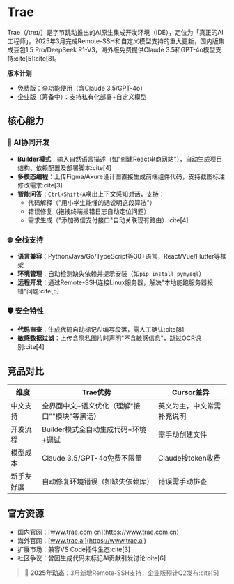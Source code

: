 # Trae

Trae（/treɪ/）是字节跳动推出的AI原生集成开发环境（IDE），定位为「真正的AI工程师」。2025年3月完成Remote-SSH和自定义模型支持的重大更新，国内版集成豆包1.5 Pro/DeepSeek R1-V3，海外版免费提供Claude 3.5和GPT-4o模型支持:cite[5]:cite[8]。

**版本计划**
- 免费版：全功能使用（含Claude 3.5/GPT-4o）
- 企业版（筹备中）：支持私有化部署+自定义模型

## 核心能力

### 🚀 AI协同开发
- **Builder模式**：输入自然语言描述（如"创建React电商网站"），自动生成项目结构、依赖配置及部署脚本:cite[4]
- **多模态编程**：上传Figma/Axure设计图直接生成前端组件代码，支持截图标注修改需求:cite[3]
- **智能问答**：`Ctrl+Shift+A`唤出上下文感知对话，支持：
  - 代码解释（"用小学生能懂的话说明这段算法"）
  - 错误修复（拖拽终端报错日志自动定位问题）
  - 需求生成（"添加微信支付接口"自动关联现有路由）:cite[4]

### 🌐 全栈支持
- **语言兼容**：Python/Java/Go/TypeScript等30+语言，React/Vue/Flutter等框架
- **环境管理**：自动检测缺失依赖并提示安装（如`pip install pymysql`）
- **远程开发**：通过Remote-SSH连接Linux服务器，解决"本地能跑服务器报错"问题:cite[5]

### 🛡️ 安全特性
- **代码审查**：生成代码自动标记AI编写段落，需人工确认:cite[8]
- **敏感数据过滤**：上传含隐私图片时声明"不含敏感信息"，跳过OCR识别:cite[4]

## 竞品对比

| 维度          | Trae优势                          | Cursor差异                |
|---------------|----------------------------------|--------------------------|
| 中文支持      | 全界面中文+语义优化（理解"接口""模块"等黑话） | 英文为主，中文常需补充说明 |
| 开发流程      | Builder模式全自动生成代码+环境+调试 | 需手动创建文件            |
| 模型成本      | Claude 3.5/GPT-4o免费不限量       | Claude按token收费        |
| 新手友好度    | 自动修复环境错误（如缺失依赖库）    | 错误需手动排查            |

## 官方资源
- 国内官网：[www.trae.com.cn](https://www.trae.com.cn)
- 海外官网：[www.trae.ai](https://www.trae.ai)
- 扩展市场：兼容VS Code插件生态:cite[3]
- 社区争议：曾因生成代码未标记AI贡献引发讨论:cite[6]

> 🚀 **2025年动态**：3月新增Remote-SSH支持，企业版预计Q2发布:cite[5]
